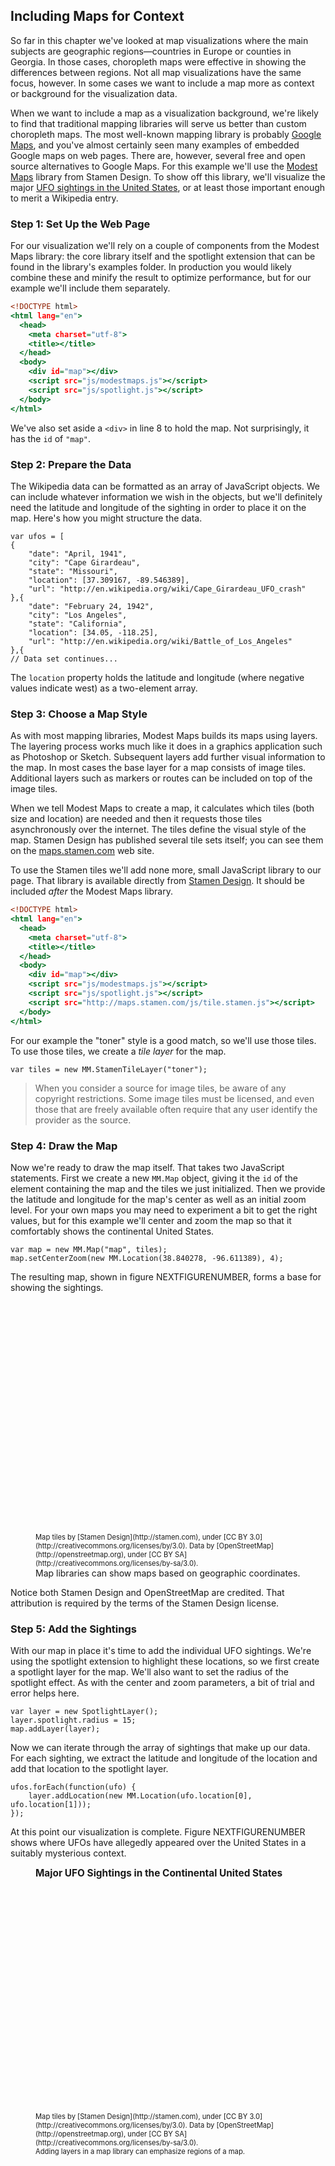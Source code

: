 ## Including Maps for Context

So far in this chapter we've looked at map visualizations where the main subjects are geographic regions—countries in Europe or counties in Georgia. In those cases, choropleth maps were effective in showing the differences between regions. Not all map visualizations have the same focus, however. In some cases we want to include a map more as context or background for the visualization data.

When we want to include a map as a visualization background, we're likely to find that traditional mapping libraries will serve us better than custom choropleth maps. The most well-known mapping library is probably [Google Maps](http://maps.google.com), and you've almost certainly seen many examples of embedded Google maps on web pages. There are, however, several free and open source alternatives to Google Maps. For this example we'll use the [Modest Maps](https://github.com/modestmaps/modestmaps-js/) library from Stamen Design. To show off this library, we'll visualize the major [<span class="smcp">UFO</span> sightings in the United States](http://en.wikipedia.org/wiki/UFO_sightings_in_the_United_States), or at least those important enough to merit a Wikipedia entry.

### Step 1: Set Up the Web Page

For our visualization we'll rely on a couple of components from the Modest Maps library: the core library itself and the spotlight extension that can be found in the library's examples folder. In production you would likely combine these and minify the result to optimize performance, but for our example we'll include them separately.

``` {.html .numberLines}
<!DOCTYPE html>
<html lang="en">
  <head>
    <meta charset="utf-8">
    <title></title>
  </head>
  <body>
    <div id="map"></div>
    <script src="js/modestmaps.js"></script>
    <script src="js/spotlight.js"></script>
  </body>
</html>
```

We've also set aside a `<div>` in line 8 to hold the map. Not surprisingly, it has the `id` of `"map"`.

### Step 2: Prepare the Data

The Wikipedia data can be formatted as an array of JavaScript objects. We can include whatever information we wish in the objects, but we'll definitely need the latitude and longitude of the sighting in order to place it on the map. Here's how you might structure the data.

``` {.javascript .numberLines}
var ufos = [
{
    "date": "April, 1941",
    "city": "Cape Girardeau",
    "state": "Missouri",
    "location": [37.309167, -89.546389],
    "url": "http://en.wikipedia.org/wiki/Cape_Girardeau_UFO_crash"
},{
    "date": "February 24, 1942",
    "city": "Los Angeles",
    "state": "California",
    "location": [34.05, -118.25],
    "url": "http://en.wikipedia.org/wiki/Battle_of_Los_Angeles"
},{
// Data set continues...
```

The `location` property holds the latitude and longitude (where negative values indicate west) as a two-element array.

### Step 3: Choose a Map Style

As with most mapping libraries, Modest Maps builds its maps using layers. The layering process works much like it does in a graphics application such as Photoshop or Sketch. Subsequent layers add further visual information to the map. In most cases the base layer for a map consists of image tiles. Additional layers such as markers or routes can be included on top of the image tiles.

When we tell Modest Maps to create a map, it calculates which tiles (both size and location) are needed and then it requests those tiles asynchronously over the internet. The tiles define the visual style of the map. Stamen Design has published several tile sets itself; you can see them on the [maps.stamen.com](http://maps.stamen.com) web site.

To use the Stamen tiles we'll add none more, small JavaScript library to our page. That library is available directly from [Stamen Design](http://maps.stamen.com/js/tile.stamen.js). It should be included _after_ the Modest Maps library.

``` {.html .numberLines}
<!DOCTYPE html>
<html lang="en">
  <head>
    <meta charset="utf-8">
    <title></title>
  </head>
  <body>
    <div id="map"></div>
    <script src="js/modestmaps.js"></script>
    <script src="js/spotlight.js"></script>
    <script src="http://maps.stamen.com/js/tile.stamen.js"></script>
  </body>
</html>
```

For our example the "toner" style is a good match, so we'll use those tiles. To use those tiles, we create a _tile layer_ for the map.

``` {.javascript .numberLines}
var tiles = new MM.StamenTileLayer("toner");
```

> When you consider a source for image tiles, be aware of any copyright restrictions. Some image tiles must be licensed, and even those that are freely available often require that any user identify the provider as the source.

### Step 4: Draw the Map

Now we're ready to draw the map itself. That takes two JavaScript statements. First we create a new `MM.Map` object, giving it the `id` of the element containing the map and the tiles we just initialized. Then we provide the latitude and longitude for the map's center as well as an initial zoom level. For your own maps you may need to experiment a bit to get the right values, but for this example we'll center and zoom the map so that it comfortably shows the continental United States.

``` {.javascript .numberLines}
var map = new MM.Map("map", tiles);
map.setCenterZoom(new MM.Location(38.840278, -96.611389), 4);
```

The resulting map, shown in figure NEXTFIGURENUMBER, forms a base for showing the sightings.

<figure>
<div id="map-context-1" style="width:640px;height:370px;"></div>
<div style="font-size:0.8em">Map tiles by [Stamen Design](http://stamen.com)</a>, under [<span class="smcp">CC</span> <span class="smcp">BY</span> 3.0](http://creativecommons.org/licenses/by/3.0). Data by [OpenStreetMap](http://openstreetmap.org), under [<span class="smcp">CC</span> <span class="smcp">BY</span> <span class="smcp">SA</span>](http://creativecommons.org/licenses/by-sa/3.0).</div>
<figcaption>Map libraries can show maps based on geographic coordinates.</figcaption>
</figure>

Notice both Stamen Design and OpenStreetMap are credited. That attribution is required by the terms of the Stamen Design license.

### Step 5: Add the Sightings

With our map in place it's time to add the individual <span class="smcp">UFO</span> sightings. We're using the spotlight extension to highlight these locations, so we first create a spotlight layer for the map. We'll also want to set the radius of the spotlight effect. As with the center and zoom parameters, a bit of trial and error helps here.

``` {.javascript .numberLines}
var layer = new SpotlightLayer();
layer.spotlight.radius = 15;
map.addLayer(layer);
```

Now we can iterate through the array of sightings that make up our data. For each sighting, we extract the latitude and longitude of the location and add that location to the spotlight layer.

``` {.javascript .numberLines}
ufos.forEach(function(ufo) {
    layer.addLocation(new MM.Location(ufo.location[0], ufo.location[1]));
});
```

At this point our visualization is complete. Figure NEXTFIGURENUMBER shows where <span class="smcp">UFO</span>s have allegedly appeared over the United States in a suitably mysterious context.

<figure>
<div style="font-weight: bold; font-size: 1.1em; padding-bottom: 0.2em;">Major <span class="lgcp">UFO</span> Sightings in the Continental United States</div>
<div id="map-context-2" style="width:640px;height:370px"></div>
<div style="font-size:0.8em">Map tiles by [Stamen Design](http://stamen.com)</a>, under [<span class="smcp">CC</span> <span class="smcp">BY</span> 3.0](http://creativecommons.org/licenses/by/3.0). Data by [OpenStreetMap](http://openstreetmap.org), under [<span class="smcp">CC</span> <span class="smcp">BY</span> <span class="smcp">SA</span>](http://creativecommons.org/licenses/by-sa/3.0).</span>
<figcaption>Adding layers in a map library can emphasize regions of a map.</figcaption>
</figure>

<script>
;(function(){

    draw = function() {

        var ufos = [
        {
            "date": "April, 1941",
            "city": "Cape Girardeau",
            "state": "Missouri",
            "location": [37.309167, -89.546389],
            "url": "http://en.wikipedia.org/wiki/Cape_Girardeau_UFO_crash"
        },{
            "date": "February 24, 1942",
            "city": "Los Angeles",
            "state": "California",
            "location": [34.05, -118.25],
            "url": "http://en.wikipedia.org/wiki/Battle_of_Los_Angeles"
        },{
            "date": "June 21, 1947",
            "city": "Maury Island",
            "state": "Washington",
            "location": [47.376944, -122.429722],
            "url": "http://en.wikipedia.org/wiki/Maury_Island_incident"
        },{
            "date": "June 24, 1947",
            "city": "Maury Island",
            "state": "Washington",
            "location": [47.376944, -122.429722],
            "url": "http://en.wikipedia.org/wiki/Kenneth_Arnold_UFO_sighting"
        },{
            "date": "July 7, 1947",
            "city": "Helena",
            "state": "Montana",
            "location": [46.595806, -112.027031],
            "url": ""
        },{
            "date": "July 7, 1947",
            "city": "Roswell",
            "state": "New Mexico",
            "location": [33.387222, -104.528056],
            "url": "http://en.wikipedia.org/wiki/Roswell_UFO_incident"
        },{
            "date": "January 7, 1948",
            "city": "Maysville",
            "state": "Kentucky",
            "location": [38.643889, -83.775833],
            "url": "http://en.wikipedia.org/wiki/Mantell_UFO_Incident"
        },{
            "date": "July 24, 1948",
            "city": "Montgomery",
            "state": "Alabama",
            "location": [32.361667, -86.279167],
            "url": "http://en.wikipedia.org/wiki/Chiles-Whitted_UFO_Encounter"
        },{
            "date": "October 1, 1948",
            "city": "Fargo",
            "state": "North Dakota",
            "location": [46.877222, -96.789444],
            "url": "http://en.wikipedia.org/wiki/Gorman_Dogfight"
        },{
            "date": "May 11, 1950",
            "city": "McMinnville",
            "state": "Oregon",
            "location": [45.211667, -123.197222],
            "url": "http://en.wikipedia.org/wiki/McMinnville_UFO_photographs"
        },{
            "date": "August 15, 1950",
            "city": "Great Falls",
            "state": "Montana",
            "location": [47.503611, -111.286389],
            "url": "http://en.wikipedia.org/wiki/Mariana_UFO_incident"
        },{
            "date": "August 25, 1951",
            "city": "Lubbock",
            "state": "Texas",
            "location": [33.566667, -101.883333],
            "url": "http://en.wikipedia.org/wiki/Lubbock_Lights"
        },{
            "date": "July 24, 1952",
            "city": "Carson Sink",
            "state": "Nevada",
            "location": [39.877778, -118.347222],
            "url": "http://en.wikipedia.org/wiki/Carson_Sink_UFO_incident"
        },{
            "date": "May 24, 1952",
            "city": "Burbank",
            "state": "California",
            "location": [34.180278, -118.328333],
            "url": "http://en.wikipedia.org/wiki/Orfeo_Angelucci"
        },{
            "date": "July 13, 1952",
            "city": "Washington",
            "state": "District of Columbia",
            "location": [38.895111, -77.036667],
            "url": "http://en.wikipedia.org/wiki/1952_Washington_D.C._UFO_incident"
        },{
            "date": "September 12, 1952",
            "city": "Flatwoods",
            "state": "West Virginia",
            "location": [38.721389, -80.653056],
            "url": "http://en.wikipedia.org/wiki/Flatwoods_monster"
        },{
            "date": "August 5, 1953",
            "city": "Bismarck",
            "state": "North Dakota",
            "location": [46.813333, -100.778889],
            "url": "http://en.wikipedia.org/wiki/Ellsworth_UFO_sighting"
        },{
            "date": "November 23, 1953",
            "city": "Sault Ste. Marie",
            "state": "Michigan",
            "location": [46.496944, -84.345556],
            "url": "http://en.wikipedia.org/wiki/Felix_Moncla"
        },{
            "date": "November 2, 1957",
            "city": "Levelland",
            "state": "Texas",
            "location": [33.587222, -102.378056],
            "url": "http://en.wikipedia.org/wiki/Levelland_UFO_Case"
        },{
            "date": "September 19, 1961",
            "city": "Lancaster",
            "state": "New Hampshire",
            "location": [44.488889, -71.569167],
            "url": "http://en.wikipedia.org/wiki/Betty_and_Barney_Hill_abduction"
        },{
            "date": "April 24, 1964",
            "city": "Socorro",
            "state": "New Mexico",
            "location": [34.061667, -106.899444],
            "url": "http://en.wikipedia.org/wiki/Lonnie_Zamora_incident"
        },{
            "date": "September 3, 1965",
            "city": "Exeter",
            "state": "New Hampshire",
            "location": [42.981389, -70.947778],
            "url": "http://en.wikipedia.org/wiki/Exeter_incident"
        },{
            "date": "December 9, 1965",
            "city": "Kecksburg",
            "state": "Pennsylvania",
            "location": [40.184722, -79.461389],
            "url": "http://en.wikipedia.org/wiki/Kecksburg_UFO_incident"
        },{
            "date": "April 17, 1966",
            "city": "Akron",
            "state": "Ohio",
            "location": [41.073056, -81.517778],
            "url": "http://en.wikipedia.org/wiki/Portage_County_UFO_chase"
        },{
            "date": "December 3, 1967",
            "city": "Ashland",
            "state": "Nebraska",
            "location": [41.040556, -96.3725],
            "url": "http://en.wikipedia.org/wiki/Schirmer_Abduction"
        },{
            "date": "1969",
            "city": "Leary",
            "state": "Georgia",
            "location": [31.485556, -84.513333],
            "url": "http://en.wikipedia.org/wiki/Jimmy_Carter_UFO_incident"
        },{
            "date": "October 11, 1973",
            "city": "Pascagoula",
            "state": "Mississippi",
            "location": [30.363611, -88.541944],
            "url": "http://en.wikipedia.org/wiki/Pascagoula_Abduction"
        },{
            "date": "November 5, 1975",
            "city": "Snowflake",
            "state": "Arizona",
            "location": [34.511111, -110.083056],
            "url": "http://en.wikipedia.org/wiki/Travis_Walton"
        },{
            "date": "August 20, 1976",
            "city": "Allagash",
            "state": "Maine",
            "location": [47.093056, -69.058333],
            "url": "http://en.wikipedia.org/wiki/Allagash_Abductions"
        },{
            "date": "August 27, 1979",
            "city": "Stephen",
            "state": "Minnesota",
            "location": [48.450556, -96.875278],
            "url": "http://en.wikipedia.org/wiki/Val_Johnson_Incident"
        },{
            "date": "December 29, 1980",
            "city": "Dayton",
            "state": "Texas",
            "location": [30.056389, -94.895556],
            "url": "http://en.wikipedia.org/wiki/Cash-Landrum_incident"
        },{
            "date": "November 11, 1987",
            "city": "Gulf Breeze",
            "state": "Florida",
            "location": [30.443333, -87.211389],
            "url": "http://en.wikipedia.org/wiki/Gulf_Breeze_UFO_incident"
        },{
            "date": "March 13, 1997",
            "city": "Phoenix",
            "state": "Arizona",
            "location": [33.45, -112.066667],
            "url": "http://en.wikipedia.org/wiki/Phoenix_Lights"
        },{
            "date": "January 5, 2000",
            "city": "Highland",
            "state": "Illinois",
            "location": [38.743889, -89.677222],
            "url": "http://en.wikipedia.org/wiki/Black_Triangle_(UFO)"
        },{
            "date": "August 21, 2004",
            "city": "Chicago",
            "state": "Illinois",
            "location": [41.881944, -87.627778],
            "url": "http://en.wikipedia.org/wiki/Tinley_Park_Lights"
        },{
            "date": "November 7, 2006",
            "city": "Chicago",
            "state": "Illinois",
            "location": [41.881944, -87.627778],
            "url": "http://en.wikipedia.org/wiki/Chicago_O%27Hare_UFO_sighting_2006"
        },{
            "date": "January 19, 2007",
            "city": "Van Buren",
            "state": "Arkansas",
            "location": [35.444444, -94.346667],
            "url": "http://en.wikinews.org/wiki/US_air_force_colonel_claims_he_spotted_UFOs_over_Arkansas"
        },{
            "date": "January 26, 2007",
            "city": "Charlotte",
            "state": "North Carolina",
            "location": [35.226944, -80.843333],
            "url": "http://en.wikinews.org/wiki/Locals_and_officer_claim_to_have_seen_a_UFO_in_Charlotte,_North_Carolina"
        },{
            "date": "January 8, 2008",
            "city": "Stephenville",
            "state": "Texas",
            "location": [32.220278, -98.213611],
            "url": "http://en.wikinews.org/wiki/UFO_sightings_reported_in_Texas_town"
        },{
            "date": "January 5, 2009",
            "city": "Morristown",
            "state": "New Jersey",
            "location": [40.796562, -74.477318],
            "url": "http://en.wikipedia.org/wiki/Morristown_UFO"
        }
        ];
        
        
        var tiles1 = new MM.StamenTileLayer("toner");
        var map1 = new MM.Map("map-context-1", tiles1);
        map1.setCenterZoom(new MM.Location(37.840278, -96.611389), 4);
        
        var tiles2 = new MM.StamenTileLayer("toner");
        var map2 = new MM.Map("map-context-2", tiles2);
        map2.setCenterZoom(new MM.Location(37.840278, -96.611389), 4);
         
        var layer = new SpotlightLayer();
        layer.spotlight.radius = 15;
        map2.addLayer(layer);
        
        ufos.forEach(function(ufo) {
            layer.addLocation(new MM.Location(ufo.location[0], ufo.location[1]));
        });
    };
    
    if (typeof contentLoaded != "undefined") {
        contentLoaded.done(draw);
    } else {
        window.addEventListener('load', draw);
    }

}());
</script>
